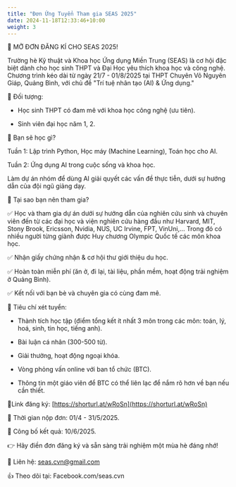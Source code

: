 ```yaml
---
title: "Đơn Ứng Tuyển Tham gia SEAS 2025"
date: 2024-11-18T12:33:46+10:00
weight: 3
---
```


🌟 MỞ ĐƠN ĐĂNG KÍ CHO SEAS 2025!

Trường hè Kỹ thuật và Khoa học Ứng dụng Miền Trung (SEAS) là cơ hội đặc biệt dành cho học sinh THPT và Đại Học yêu thích khoa học và công nghệ. Chương trình kéo dài từ ngày 21/7 - 01/8/2025 tại THPT Chuyên Võ Nguyên Giáp, Quảng Bình, với chủ đề "Trí tuệ nhân tạo (AI) & Ứng dụng."

🔹 Đối tượng:

- Học sinh THPT có đam mê với khoa học công nghệ (ưu tiên).

- Sinh viên đại học năm 1, 2.

🔹 Bạn sẽ học gì?

Tuần 1: Lập trình Python, Học máy (Machine Learning), Toán học cho AI.

Tuần 2: Ứng dụng AI trong cuộc sống và khoa học. 

Làm dự án nhóm để dùng AI giải quyết các vấn đề thực tiễn, dưới sự hướng dẫn của đội ngũ giảng dạy.

🔹 Tại sao bạn nên tham gia?

✅ Học và tham gia dự án dưới sự hướng dẫn của nghiên cứu sinh và chuyên viên đến từ các đại học và viện nghiên cứu hàng đầu như Harvard, MIT, Stony Brook, Ericsson, Nvidia, NUS, UC Irvine, FPT, VinUni,... Trong đó có nhiều người từng giành được Huy chương Olympic Quốc tế các môn khoa học.

✅ Nhận giấy chứng nhận & cơ hội thư giới thiệu du học.

✅ Hoàn toàn miễn phí (ăn ở, đi lại, tài liệu, phần mềm, hoạt động trải nghiệm ở Quảng Bình).

✅ Kết nối với bạn bè và chuyên gia có cùng đam mê.

📌 Tiêu chí xét tuyển:

- Thành tích học tập (điểm tổng kết ít nhất 3 môn trong các môn: toán, lý, hoá, sinh, tin học, tiếng anh).

- Bài luận cá nhân (300-500 từ).

- Giải thưởng, hoạt động ngoại khóa.

- Vòng phỏng vấn online với ban tổ chức (BTC).

- Thông tin một giáo viên để BTC có thể liên lạc để nắm rõ hơn về bạn nếu cần thiết.

📌Link đăng ký: [https://shorturl.at/wRoSn](https://shorturl.at/wRoSn)

📅 Thời gian nộp đơn: 01/4 - 31/5/2025.

📅 Công bố kết quả: 10/6/2025.

👉 Hãy điền đơn đăng ký và sẵn sàng trải nghiệm một mùa hè đáng nhớ!

📧 Liên hệ: seas.cvn@gmail.com 

👍 Theo dõi tại: Facebook.com/seas.cvn